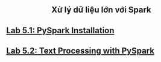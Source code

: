 <h2 align="center"> Xử lý dữ liệu lớn với Spark
</h2>

## [Lab 5.1: PySpark Installation](https://github.com/nd-hung/Big-Data/tree/main/Lab1_Hadoop_Installation)
## [Lab 5.2: Text Processing with PySpark](https://github.com/nd-hung/Big-Data/tree/main/Lab2_WordCount)


